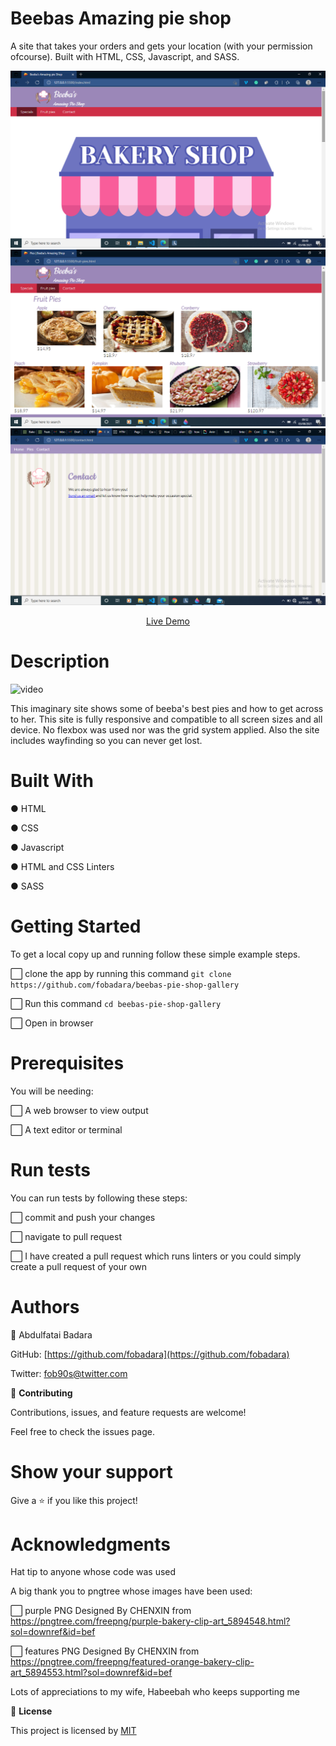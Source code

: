 # Beebas Amazing pie shop

A site that takes your orders and gets your location (with your permission ofcourse). Built with HTML, CSS, Javascript, and SASS.

![screenshot](images/homepage.png)
![screenshot](images/pies.png)
![screenshot](images/screenshot-contact.png)

<div align="center"><a href="https://fobadara.github.io/beebas-pie-shop-gallery" text="bold">Live Demo</a></div>

# Description

![video](images/beebas-pie-gallery.gif)

This imaginary site shows some of beeba's best pies and how to get across to her. This site is fully responsive and compatible to all screen sizes and all device. No flexbox was used nor was the grid system applied. Also the site includes wayfinding so you can never get lost.

# Built With

● HTML

● CSS

● Javascript

● HTML and CSS Linters

● SASS

# Getting Started

To get a local copy up and running follow these simple example steps.

⬜ clone the app by running this command `git clone https://github.com/fobadara/beebas-pie-shop-gallery`

⬜ Run this command `cd beebas-pie-shop-gallery`

⬜ Open in browser

# Prerequisites

You will be needing:

⬜ A web browser to view output

⬜ A text editor or terminal

# Run tests

You can run tests by following these steps:

⬜ commit and push your changes

⬜ navigate to pull request

⬜ I have created a pull request which runs linters or you could simply create a pull request of your own

# Authors

👤 Abdulfatai Badara

GitHub: [https://github.com/fobadara](https://github.com/fobadara)

Twitter: fob90s@twitter.com

🤝 **Contributing**

Contributions, issues, and feature requests are welcome!

Feel free to check the issues page.

# Show your support

Give a ⭐️ if you like this project!

# Acknowledgments

Hat tip to anyone whose code was used

A big thank you to pngtree whose images have been used:

⬜ purple PNG Designed By CHENXIN from https://pngtree.com/freepng/purple-bakery-clip-art_5894548.html?sol=downref&id=bef

⬜ features PNG Designed By CHENXIN from https://pngtree.com/freepng/featured-orange-bakery-clip-art_5894553.html?sol=downref&id=bef

Lots of appreciations to my wife, Habeebah who keeps supporting me

📝 **License**

This project is licensed by [MIT](LICENSE)
